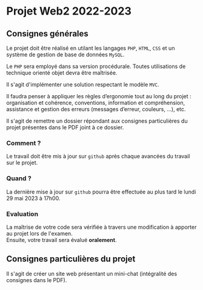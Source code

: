 # Projet Web2 2022-2023

## Consignes générales 


Le projet doit être réalisé en utilant les langages `PHP`, `HTML`, `CSS` et un système de gestion de base de données `MySQL`. 

Le `PHP` sera employé dans sa version procédurale. Toutes utilisations de technique orienté objet devra être maîtrisée.

Il s'agit d'implémenter une solution respectant le modèle `MVC`.

Il faudra penser à appliquer les règles d’ergonomie tout au long du projet : organisation et cohérence, conventions, information et compréhension, assistance et gestion des erreurs (messages d’erreur, couleurs, …), etc.

Il s'agit de remettre un dossier répondant aux consignes particulières du projet présentes dans le PDF joint à ce dossier. 

### Comment ?
Le travail doit être mis à jour sur `github` après chaque avancées du travail sur le projet.

### Quand ?
La dernière mise à jour sur `github` pourra être effectuée au plus tard le lundi 29 mai 2023 à 17h00.

### Evaluation
La maîtrise de votre code sera vérifiée à travers une modification à apporter au projet lors de l'examen.  
Ensuite, votre travail sera évalué **oralement**. 

## Consignes particulières du projet
Il s'agit de créer un site web présentant un mini-chat (intégralité des consignes dans le PDF).
